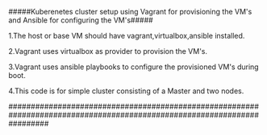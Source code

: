 #####Kuberenetes cluster setup using Vagrant for provisioning the VM's and Ansible for configuring the VM's#####

1.The host or base VM should have vagrant,virtualbox,ansible installed.


2.Vagrant uses virtualbox as provider to provision the VM's.


3.Vagrant uses ansible playbooks to configure the provisioned VM's during boot.


4.This code is for simple cluster consisting of a Master and two nodes.









#########################################################################################################################
